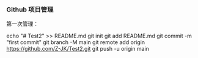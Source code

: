 ### Github 项目管理

第一次管理：

echo "# Test2" >> README.md
git init
git add README.md
git commit -m "first commit"
git branch -M main
git remote add origin https://github.com/Z-JK/Test2.git
git push -u origin main